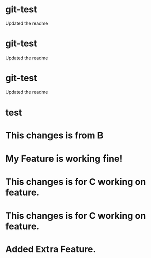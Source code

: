 # git-test

Updated the readme

# git-test

Updated the readme

# git-test

Updated the readme

# test

# This changes is from B


# My Feature is working fine!
# This changes is for C working on feature.
# This changes is for C working on feature.
# Added Extra Feature.